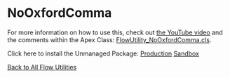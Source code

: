 # NoOxfordComma
For more information on how to use this, check out [the YouTube video](https://youtu.be/6EPX1iGikqI) and the comments within the Apex Class: [FlowUtility_NoOxfordComma.cls](./FlowUtility_NoOxfordComma.cls).  

Click here to install the Unmanaged Package: [Production](https://login.salesforce.com/packaging/installPackage.apexp?p0=04t6A0000014AJ5)  [Sandbox](https://test.salesforce.com/packaging/installPackage.apexp?p0=04t6A0000014AJ5)

[Back to All Flow Utilities](/../../)
